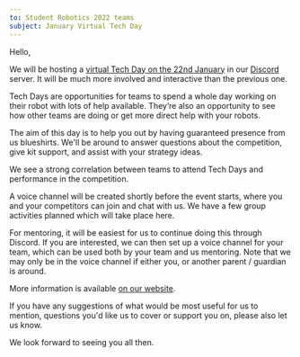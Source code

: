 ```yaml
---
to: Student Robotics 2022 teams
subject: January Virtual Tech Day
---
```


Hello,

We will be hosting a [virtual Tech Day on the 22nd January][event-link] in our [Discord](https://studentrobotics.org/docs/team_admin/discord) server. It will be much more involved and interactive than the previous one.

Tech Days are opportunities for teams to spend a whole day working on their
robot with lots of help available. They’re also an opportunity to see how other
teams are doing or get more direct help with your robots.

The aim of this day is to help you out by having guaranteed presence from us blueshirts. We'll be around to answer questions about the competition, give kit support, and assist with your strategy ideas.

We see a strong correlation between teams to attend Tech Days and performance in the competition.

A voice channel will be created shortly before the event starts, where you and your competitors can join and chat with us. We have a few group activities planned which will take place here.

For mentoring, it will be easiest for us to continue doing this through Discord. If you are interested, we can then set up a voice channel for your team, which can be used both by your team and us mentoring. Note that we may only be in the voice channel if either you, or another parent / guardian is around.

More information is available [on our website][event-link].

If you have any suggestions of what would be most useful for us to mention, questions you'd like us to cover or support you on, please also let us know.

We look forward to seeing you all then.

[event-link]: https://studentrobotics.org/events/sr2022/virtual-tech-day-january/
